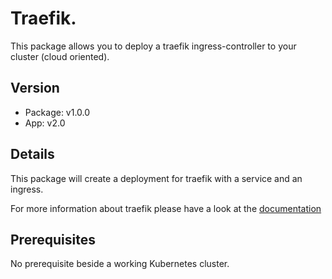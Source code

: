 # Traefik.

This package allows you to deploy a traefik ingress-controller to your cluster (cloud oriented).

## Version

* Package: v1.0.0
* App: v2.0

## Details

This package will create a deployment for traefik with a service and an ingress.

For more information about traefik please have a look at the [documentation](https://docs.traefik.io)

## Prerequisites

No prerequisite beside a working Kubernetes cluster.